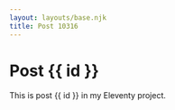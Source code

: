 ```yaml
---
layout: layouts/base.njk
title: Post 10316
---
```


# Post {{ id }}

This is post {{ id }} in my Eleventy project.

